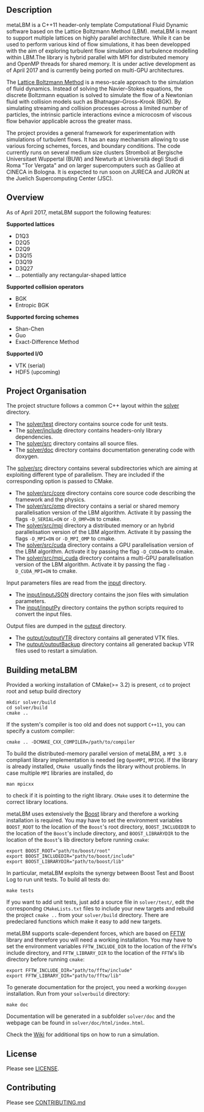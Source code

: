 ## Description

metaLBM is a C++11 header-only template Computational Fluid Dynamic software
based on the Lattice Boltzmann Method (LBM). metaLBM is meant to support multiple lattices
on highly parallel architecture. While it can be used to perform various kind
of flow simulations, it has been developped with the aim of exploring turbulent flow
simulation and turbulence modelling within LBM.The library is hybrid parallel with
MPI for distributed memory and OpenMP threads for shared memory. It is under active
development as of April 2017 and is currently being ported on multi-GPU architectures.

The [Lattice Boltzmann Method](https://en.wikipedia.org/wiki/Lattice_Boltzmann_methods)
is a meso-scale approach to the simulation of fluid dynamics. Instead of solving the
Navier–Stokes equations, the discrete Boltzmann equation is solved to simulate the flow
of a Newtonian fluid with collision models such as Bhatnagar–Gross–Krook (BGK). By
simulating streaming and collision processes across a limited number of particles, the
intrinsic particle interactions evince a microcosm of viscous flow behavior applicable
across the greater mass.

The project provides a general framework for experimentation with simulations
of turbulent flows. It has an easy mechanism allowing to use various forcing schemes,
forces, and boundary conditions. The code currently runs on several medium size clusters
Stromboli at Bergische Universitaet Wuppertal (BUW) and Newturb at Università degli Studi
di Roma "Tor Vergata" and on larger supercomputers such as Galileo at CINECA in Bologna. It is expected to run soon on JURECA and JURON at the Juelich Supercomputing Center (JSC).

## Overview

As of April 2017, metaLBM support the following features:

**Supported lattices**
- D1Q3
- D2Q5
- D2Q9
- D3Q15
- D3Q19
- D3Q27
- ... potentially any rectangular-shaped lattice

**Supported collision operators**
- BGK
- Entropic BGK

**Supported forcing schemes**
- Shan-Chen
- Guo
- Exact-Difference Method

**Supported I/O**
- VTK (serial)
- HDF5 (upcoming)

## Project Organisation

The project structure follows a common C++ layout within the [solver](solver) directory.

- The [solver/test](solver/test) directory contains source code for unit tests.
- The [solver/include](include) directory contains headers-only library dependencies.
- The [solver/src](solver/src) directory contains all source files.
- The [solver/doc](solver/doc) directory contains documentation generating code
with doxygen.

The [solver/src](solver/src) directory contains several subdirectories which are aiming
at exploiting different type of parallelism. They are included if the corresponding option
is passed to CMake.

- The [solver/src/core](solver/src/core) directory contains core source code describing the framework
and the physics.
- The [solver/src/omp](solver/src/omp) directory contains a serial or shared memory
parallelisation version of the LBM algorithm. Activate it by passing the flags `-D_SERIAL=ON`
or `-D_OMP=ON` to cmake.
- The [solver/src/mpi](solver/src/mpi) directory a distributed memory or an hybrid
parallelisation version of the LBM algorithm. Activate it by passing the flags `-D_MPI=ON`
or `-D_MPI_OMP` to cmake.
- The [solver/src/cuda](solver/src/cuda) directory contains a GPU parallelisation version
of the LBM algorithm. Activate it by passing the flag `-D_CUDA=ON` to cmake.
- The [solver/src/mpi_cuda](solver/src/cuda) directory contains a multi-GPU
parallelisation version of the LBM algorithm. Activate it by passing the flag
`-D_CUDA_MPI=ON` to cmake.

Input parameters files are read from the [input](input) directory.
- The [input/inputJSON](input/inputJSON) directory contains the json files with
simulation parameters.
- The [input/inputPy](input/inputPy) directory contains the python scripts required
to convert the input files.

Output files are dumped in the [output](output) directory.
- The [output/outputVTR](output/outputVTR) directory contains all generated VTK
files.
- The [output/outputBackup](output/outputBackup) directory contains all generated
backup VTR files used to restart a simulation.

## Building metaLBM

Provided a working installation of CMake(>= 3.2) is present, `cd` to project
root and setup build directory

```shell
mkdir solver/build
cd solver/build
cmake ..
```

If the system's compiler is too old and does not support `C++11`, you can specify
a custom compiler:

```shell
cmake .. -DCMAKE_CXX_COMPILER=/path/to/compiler
```

To build the distributed-memory parallel version of metaLBM, a `MPI 3.0` compliant
library implementation is needed (eg `OpenMPI`, `MPICH`). If the library is already
installed, `CMake ` usually finds the library without problems.
In case multiple `MPI` libraries are installed, do

```shell
man mpicxx
```

to check if it is pointing to the right library. `CMake` uses it to determine
the correct library locations.

metaLBM uses extensively the [Boost](http://www.boost.org/) library and therefore a
working installation is required. You may have to set the environment variables
`BOOST_ROOT` to the location of the `Boost`'s root directory, `BOOST_INCLUDEDIR` to
the location of the `Boost`'s include directory, and `BOOST_LIBRARYDIR` to the
location of the `Boost`'s lib directory before running `cmake`:

```shell
export BOOST_ROOT="path/to/boost/root"
export BOOST_INCLUDEDIR="path/to/boost/include"
export BOOST_LIBRARYDIR="path/to/boost/lib"
```

In particular, metaLBM exploits the synergy between Boost Test and Boost Log to run
unit tests. To build all tests do:

```shell
make tests
```

If you want to add unit tests, just add a source file in `solver/test/`, edit the
correspondng `CMakeLists.txt` files to include your new targets and rebuild the
project `cmake ..` from your `solver/build` directory. There are predeclared functions
which make it easy to add new targets.

metaLBM supports scale-dependent forces, which are based on [FFTW](http://www.fftw.org)
library and therefore you will need a working installation. You may have to set the
environment variables `FFTW_INCLUDE_DIR` to the location of the `FFTW`'s include directory,
and `FFTW_LIBRARY_DIR` to the location of the `FFTW`'s lib directory before running `cmake`:

```shell
export FFTW_INCLUDE_DIR="path/to/fftw/include"
export FFTW_LIBRARY_DIR="path/to/fftw/lib"
```

To generate documentation for the project, you need a working `doxygen`
installation. Run from your `solverbuild` directory:

```shell
make doc
```

Documentation will be generated in a subfolder `solver/doc` and the webpage can be
found in `solver/doc/html/index.html`.

Check the [Wiki](https://gitlab.com/rooknrowl/metaLBM/wikis/home) for
additional tips on how to run a simulation.


## License
Please see [LICENSE](LICENSE).


## Contributing
Please see [CONTRIBUTING.md](CONTRIBUTING.md)
